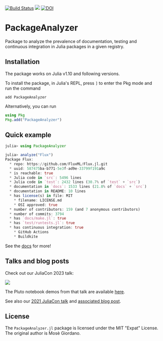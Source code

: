 [![Build Status](https://github.com/JuliaEcosystem/PackageAnalyzer.jl/workflows/CI/badge.svg)](https://github.com/JuliaEcosystem/PackageAnalyzer.jl/actions?query=workflow%3ACI)
[![](https://img.shields.io/badge/docs-dev-blue.svg)](https://juliaecosystem.github.io/PackageAnalyzer.jl/dev/)
[![DOI](https://zenodo.org/badge/332265222.svg)](https://zenodo.org/doi/10.5281/zenodo.10835825)

# PackageAnalyzer

Package to analyze the prevalence of documentation, testing and continuous
integration in Julia packages in a given registry.

## Installation

The package works on Julia v1.10 and following versions.

To install the package, in Julia's REPL, press `]` to enter the Pkg mode and run
the command

```
add PackageAnalyzer
```

Alternatively, you can run

```julia
using Pkg
Pkg.add("PackageAnalyzer")
```

## Quick example

```julia
julia> using PackageAnalyzer

julia> analyze("Flux")
Package Flux:
  * repo: https://github.com/FluxML/Flux.jl.git
  * uuid: 587475ba-b771-5e3f-ad9e-33799f191a9c
  * is reachable: true
  * Julia code in `src`: 5496 lines
  * Julia code in `test`: 2432 lines (30.7% of `test` + `src`)
  * documentation in `docs`: 1533 lines (21.8% of `docs` + `src`)
  * documentation in README: 10 lines
  * has license(s) in file: MIT
    * filename: LICENSE.md
    * OSI approved: true
  * number of contributors: 159 (and 7 anonymous contributors)
  * number of commits: 3794
  * has `docs/make.jl`: true
  * has `test/runtests.jl`: true
  * has continuous integration: true
    * GitHub Actions
    * Buildkite

```

See the [docs](https://JuliaEcosystem.github.io/PackageAnalyzer.jl/dev/) for more!

## Talks and blog posts

Check out our JuliaCon 2023 talk:

[![](https://img.youtube.com/vi/KfQTFVtZTYY/0.jpg)](https://youtu.be/KfQTFVtZTYY)

The Pluto notebook demos from that talk are available [here](https://github.com/ericphanson/PackageAnalyzerJuliaCon2023).

See also our [2021 JuliaCon talk](https://www.youtube.com/watch?v=9YWwiFbaRx8) and [associated blog post](https://julialang.org/blog/2021/08/general-survey/).

## License

The `PackageAnalyzer.jl` package is licensed under the MIT "Expat" License.  The
original author is Mosè Giordano.
